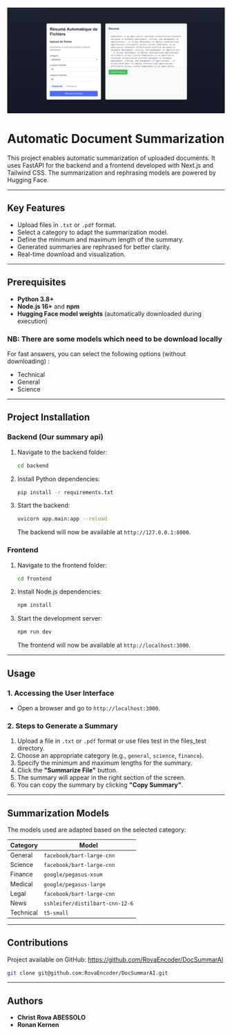![previw](./frontend/public/preview.png "This is a preview")

# Automatic Document Summarization

This project enables automatic summarization of uploaded documents. It uses FastAPI for the backend and a frontend developed with Next.js and Tailwind CSS. The summarization and rephrasing models are powered by Hugging Face.

---

## Key Features

- Upload files in `.txt` or `.pdf` format.
- Select a category to adapt the summarization model.
- Define the minimum and maximum length of the summary.
- Generated summaries are rephrased for better clarity.
- Real-time download and visualization.

---

## Prerequisites

- **Python 3.8+**
- **Node.js 16+** and **npm**
- **Hugging Face model weights** (automatically downloaded during execution)

### NB: There are some models which need to be download locally

For fast answers, you can select the following options (without downloading) :

- Technical
- General
- Science

---

## Project Installation

### Backend (Our summary api)

1. Navigate to the backend folder:

   ```bash
   cd backend
   ```

2. Install Python dependencies:

   ```bash
   pip install -r requirements.txt
   ```

3. Start the backend:
   ```bash
   uvicorn app.main:app --reload
   ```
   The backend will now be available at `http://127.0.0.1:8000`.

### Frontend

1. Navigate to the frontend folder:

   ```bash
   cd frontend
   ```

2. Install Node.js dependencies:

   ```bash
   npm install
   ```

3. Start the development server:
   ```bash
   npm run dev
   ```
   The frontend will now be available at `http://localhost:3000`.

---

## Usage

### 1. Accessing the User Interface

- Open a browser and go to `http://localhost:3000`.

### 2. Steps to Generate a Summary

1. Upload a file in `.txt` or `.pdf` format or use files test in the files_test directory.
2. Choose an appropriate category (e.g., `general`, `science`, `finance`).
3. Specify the minimum and maximum lengths for the summary.
4. Click the **"Summarize File"** button.
5. The summary will appear in the right section of the screen.
6. You can copy the summary by clicking **"Copy Summary"**.

---

## Summarization Models

The models used are adapted based on the selected category:

| Category  | Model                           |
| --------- | ------------------------------- |
| General   | `facebook/bart-large-cnn`       |
| Science   | `facebook/bart-large-cnn`       |
| Finance   | `google/pegasus-xsum`           |
| Medical   | `google/pegasus-large`          |
| Legal     | `facebook/bart-large-cnn`       |
| News      | `sshleifer/distilbart-cnn-12-6` |
| Technical | `t5-small`                      |

---

## Contributions

Project available on GitHub: https://github.com/RovaEncoder/DocSummarAI

```bash
git clone git@github.com:RovaEncoder/DocSummarAI.git
```

---

## Authors

- **Christ Rova ABESSOLO**
- **Ronan Kernen**
